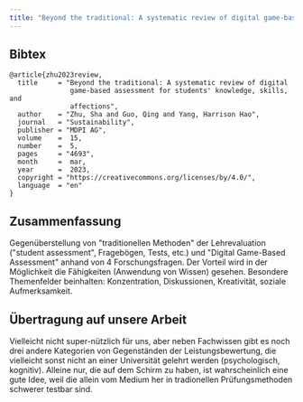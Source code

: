 ```yaml
---
title: "Beyond the traditional: A systematic review of digital game-based assessment for students' knowledge, skills, and affections"
---
```


## Bibtex

```
@article{zhu2023review,
  title     = "Beyond the traditional: A systematic review of digital
               game-based assessment for students' knowledge, skills, and
               affections",
  author    = "Zhu, Sha and Guo, Qing and Yang, Harrison Hao",
  journal   = "Sustainability",
  publisher = "MDPI AG",
  volume    =  15,
  number    =  5,
  pages     = "4693",
  month     =  mar,
  year      =  2023,
  copyright = "https://creativecommons.org/licenses/by/4.0/",
  language  = "en"
}
```

## Zusammenfassung

Gegenüberstellung von "traditionellen Methoden" der Lehrevaluation ("student assessment", Fragebögen, Tests, etc.) und "Digital Game-Based Assessment" anhand von 4 Forschungsfragen. Der Vorteil wird in der Möglichkeit die Fähigkeiten (Anwendung von Wissen) gesehen. Besondere Themenfelder beinhalten: Konzentration, Diskussionen, Kreativität, soziale Aufmerksamkeit.

## Übertragung auf unsere Arbeit

Vielleicht nicht super-nützlich für uns, aber neben Fachwissen gibt es noch drei andere Kategorien von Gegenständen der Leistungsbewertung, die vielleicht sonst nicht an einer Universität gelehrt werden (psychologisch, kognitiv). Alleine nur, die auf dem Schirm zu haben, ist wahrscheinlich eine gute Idee, weil die allein vom Medium her in tradionellen Prüfungsmethoden schwerer testbar sind.
